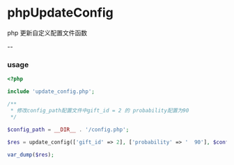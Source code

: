 # phpUpdateConfig
php 更新自定义配置文件函数

-- 

### usage

```php
<?php

include 'update_config.php';

/**
 * 修改config_path配置文件中gift_id = 2 的 probability配置为90
 */
 
$config_path = __DIR__ . '/config.php';

$res = update_config(['gift_id' => 2], ['probability' => '  90'], $config_path);

var_dump($res);
```
